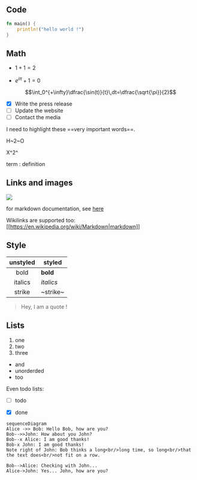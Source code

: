 
## Code
```rust
fn main() {
    println!("hello world !")
}
```

## Math
- $1+1=2$

- $e^{i\pi}+1=0$


$$\int_0^{+\infty}\dfrac{\sin(t)}{t}\,dt=\dfrac{\sqrt{\pi}}{2}$$

- [x] Write the press release
- [ ] Update the website
- [ ] Contact the media

I need to highlight these ==very important words==. 

H~2~O

X^2^

term
: definition 


## Links and images
![](https://raw.githubusercontent.com/wooorm/markdown-rs/8924580/media/logo-monochromatic.svg?sanitize=true)

for markdown documentation, see [here](https://commonmark.org/help/)

Wikilinks are supported too: [[https://en.wikipedia.org/wiki/Markdown|markdown]]

## Style
| unstyled | styled    |
| :-----:  | ------    |
| bold     | **bold**  |
| italics  | *italics* |
| strike   | ~strike~  |

> Hey, I am a quote !

## Lists
1) one
2) two
3) three

- and
- unorderded
- too

Even todo lists:
- [ ] todo
- [x] done



```mermaid
sequenceDiagram
Alice ->> Bob: Hello Bob, how are you?
Bob-->>John: How about you John?
Bob--x Alice: I am good thanks!
Bob-x John: I am good thanks!
Note right of John: Bob thinks a long<br/>long time, so long<br/>that the text does<br/>not fit on a row.

Bob-->Alice: Checking with John...
Alice->John: Yes... John, how are you?
```

